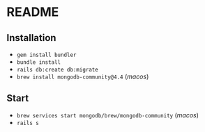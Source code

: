 # README

## Installation
- `gem install bundler`
- `bundle install`
- `rails db:create db:migrate`
- `brew install mongodb-community@4.4` (_macos_)

## Start
- `brew services start mongodb/brew/mongodb-community` (_macos_)
- `rails s`